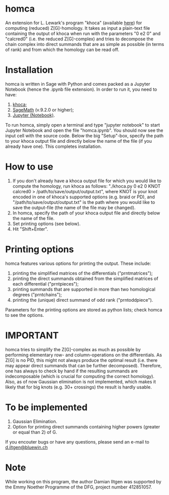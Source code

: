# homca

An extension for L. Lewark's program "khoca" (available [here](https://github.com/LLewark/khoca)) for computing (reduced) Z[G]-homology. It takes as input a plain-text file containing the output of khoca when run with the parameters "0 e2 0" and "calcred0" (i.e. the reduced Z[G]-complex) and tries to decompose the chain complex into direct summands that are as simple as possible (in terms of rank) and from which the homology can be read off.

# Installation

homca is written in Sage with Python and comes packed as a Jupyter Notebook (hence the .ipynb file extension). In order to run it, you need to have:

1. [khoca](https://github.com/LLewark/khoca);
2. [SageMath](https://www.sagemath.org/) (v.9.2.0 or higher);
3. [Jupyter (Notebook)](https://jupyter.org/install).

To run homca, simply open a terminal and type "jupyter notebook" to start Jupyter Notebook and open the file "homca.ipynb". You should now see the input cell with the source code. Below the big "Setup"-box, specify the path to your khoca output file and directly below the name of the file (if you already have one). This completes installation.

# How to use

1. If you don't already have a khoca output file for which you would like to compute the homology, run khoca as follows: "./khoca.py 0 e2 0 KNOT calcred0 > /path/to/save/output/output.txt", where KNOT is your knot encoded in one of khoca's supported options (e.g. braid or PD), and "/path/to/save/output/output.txt" is the path where you would like to save the output-file (the name of the file may be changed).
2. In homca, specify the path of your khoca output file and directly below the name of the file.
3. Set printing options (see below).
4. Hit "Shift+Enter".

# Printing options

homca features various options for printing the output. These include:

1. printing the simplified matrices of the differentials ("prntmatrices");
2. printing the direct summands obtained from the simplified matrices of each differential ("prntpieces");
3. printing summands that are supported in more than two homological degrees ("prntchains");
4. printing the (unique) direct summand of odd rank ("prntoddpiece").

Parameters for the printing options are stored as python lists; check homca to see the options.

# IMPORTANT

homca tries to simplify the Z[G]-complex as much as possible by performing elementary row- and column-operations on the differentials. As Z[G] is no PID, this might not always produce the optimal result (i.e. there may appear direct summands that can be further decomposed). Therefore, one has always to check by hand if the resulting summands are indecomposable (which is crucial for computing the correct homology). Also, as of now Gaussian elimination is not implemented, which makes it likely that for big knots (e.g. 30+ crossings) the result is hardly usable.

# To be implemented

1. Gaussian Elimination.
2. Option for printing direct summands containing higher powers (greater or equal than 2) of G.

If you encouter bugs or have any questions, please send an e-mail to d.iltgen@bluewin.ch

# Note

While working on this program, the author Damian Iltgen was supported by the Emmy Noether Programme of the DFG, project number 412851057.
